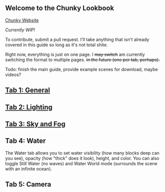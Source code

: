 ## Welcome to the Chunky Lookbook

[Chunky Website](http://chunky.llbit.se/)

*Currently WIP!*

To contribute, submit a pull request. I'll take anything that isn't already covered in this guide so long as it's not total shite.

Right now, everything is just on one page. I ~~may switch~~ am currently switching the format to multiple pages. ~~in the future (one per tab, perhaps).~~

Todo: finish the main guide, provide example scenes for download, maybe videos?

## [Tab 1: General](General.md)

## [Tab 2: Lighting](Lighting.md)
  
## [Tab 3: Sky and Fog](Sky-fog.md)  

  
## Tab 4: Water

  The Water tab allows you to set water visibility (how many blocks deep can you see), opacity (how "thick" does it look), height, and color. You can also toggle Still Water (no waves) and Water World mode (surrounds the scene with an infinite ocean).
  
## Tab 5: Camera
